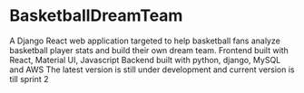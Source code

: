 # BasketballDreamTeam

A Django React web application targeted to help basketball fans analyze basketball player stats and build their own dream team.
Frontend built with React, Material UI, Javascript
Backend built with python, django, MySQL and AWS
The latest version is still under development and current version is till sprint 2
